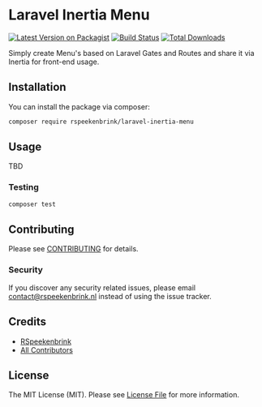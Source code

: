 # Laravel Inertia Menu

[![Latest Version on Packagist](https://img.shields.io/packagist/v/rspeekenbrink/laravel-inertia-menu.svg?style=flat-square)](https://packagist.org/packages/rspeekenbrink/laravel-inertia-menu)
[![Build Status](https://img.shields.io/travis/rspeekenbrink/laravel-inertia-menu/master.svg?style=flat-square)](https://travis-ci.org/rspeekenbrink/laravel-inertia-menu)
[![Total Downloads](https://img.shields.io/packagist/dt/rspeekenbrink/laravel-inertia-menu.svg?style=flat-square)](https://packagist.org/packages/rspeekenbrink/laravel-inertia-menu)

Simply create Menu's based on Laravel Gates and Routes and share it via Inertia for front-end usage.

## Installation

You can install the package via composer:

```bash
composer require rspeekenbrink/laravel-inertia-menu
```

## Usage

TBD

### Testing

``` bash
composer test
```

## Contributing

Please see [CONTRIBUTING](CONTRIBUTING.md) for details.

### Security

If you discover any security related issues, please email contact@rspeekenbrink.nl instead of using the issue tracker.

## Credits

- [RSpeekenbrink](https://github.com/rspeekenbrink)
- [All Contributors](../../contributors)

## License

The MIT License (MIT). Please see [License File](LICENSE) for more information.
